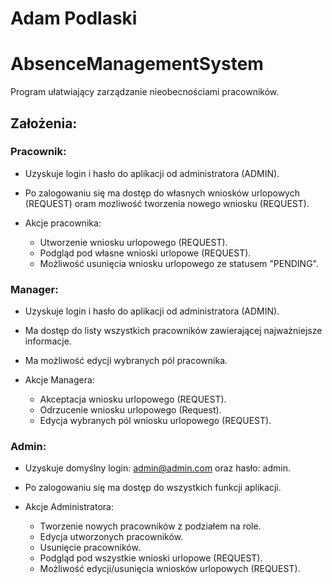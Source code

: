 # Adam Podlaski

# AbsenceManagementSystem
Program ułatwiający zarządzanie nieobecnościami pracowników.

## Założenia:
### Pracownik:
- Uzyskuje login i hasło do aplikacji od administratora (ADMIN).
- Po zalogowaniu się ma dostęp do własnych wniosków urlopowych (REQUEST) oram mozliwość tworzenia nowego wniosku (REQUEST).

- Akcje pracownika:
  - Utworzenie wniosku urlopowego (REQUEST).
  - Podgląd pod własne wnioski urlopowe (REQUEST).
  - Możliwość usunięcia wniosku urlopowego ze statusem "PENDING".

### Manager:
- Uzyskuje login i hasło do aplikacji od administratora (ADMIN).
- Ma dostęp do listy wszystkich pracowników zawierającej najważniejsze informacje.
- Ma możliwość edycji wybranych pól pracownika.
  
- Akcje Managera:
  - Akceptacja wniosku urlopowego (REQUEST).
  - Odrzucenie wniosku urlopowego (Request).
  - Edycja wybranych pól wniosku urlopowego (REQUEST).
 
### Admin:
- Uzyskuje domyślny login: admin@admin.com oraz hasło: admin.
- Po zalogowaniu się ma dostęp do wszystkich funkcji aplikacji.

- Akcje Administratora:
  - Tworzenie nowych pracowników z podziałem na role.
  - Edycja utworzonych pracowników.
  - Usunięcie pracowników.
  - Podgląd pod wszystkie wnioski urlopowe (REQUEST).
  - Możliwość edycji/usunięcia wniosków urlopowych (REQUEST).
